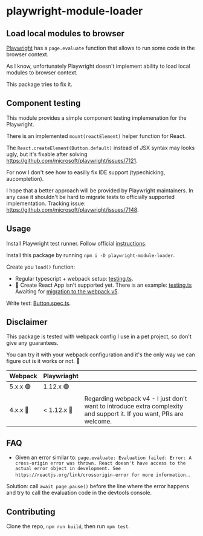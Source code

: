 # playwright-module-loader

## Load local modules to browser

[Playwright](https://github.com/microsoft/playwright) has a `page.evaluate` function that allows to
run some code in the browser context.

As I know, unfortunately Playwright doesn't implement ability to load local modules to browser context.

This package tries to fix it.

## Component testing

This module provides a simple component testing implemenation for the Playwright.

There is an implemented `mount(reactElement)` helper function for React.

The `React.createElement(Button.default)` instead of JSX syntax may looks ugly, but it's fixable after solving https://github.com/microsoft/playwright/issues/7121.

For now I don't see how to easilly fix IDE support (typechicking, aucompletion).

I hope that a better approach will be provided by Playwright maintainers. In any case it shouldn't be hard to migrate tests to officially supported implementation. Tracking issue: https://github.com/microsoft/playwright/issues/7148.

## Usage

Install Playwright test runner. Follow official [instructions](https://playwright.dev/docs/test-intro).

Install this package by running `npm i -D playwright-module-loader`.

Create you `load()` function:

- Regular typescript + webpack setup: [testing.ts](./packages/test-react-ts/src/testing.ts).
- 🔴 Create React App isn't supported yet. There is an example: [testing.ts](./packages/test-cra-ts/src/testing.ts) Awaiting for [migration to the webpack v5](https://github.com/facebook/create-react-app/issues/9994).

Write test: [Button.spec.ts](./packages/test-react-ts/src/Button/Button.spec.ts).

## Disclaimer

This package is tested with webpack config I use in a pet project, so don't give any guarantees.

You can try it with your webpack configuration and it's the only way we can figure out is it works or not. 🙂

| Webpack | Playwriaght |  |
| --- | --- | --- |
| 5.x.x 🟢 | 1.12.x 🟢 | |
| 4.x.x 🔴 | < 1.12.x 🔴 | Regarding webpack v4 - I just don't want to introduce extra complexity and support it. If you want, PRs are welcome. |

## FAQ

- Given an error similar to: `page.evaluate: Evaluation failed: Error: A cross-origin error was thrown. React doesn't have access to the actual error object in development. See https://reactjs.org/link/crossorigin-error for more information.`.
  
Solution: call `await page.pause()` before the line where the error happens and try to call the evaluation code in the devtools console.

## Contributing

Clone the repo, `npm run build`, then run `npm test`.
